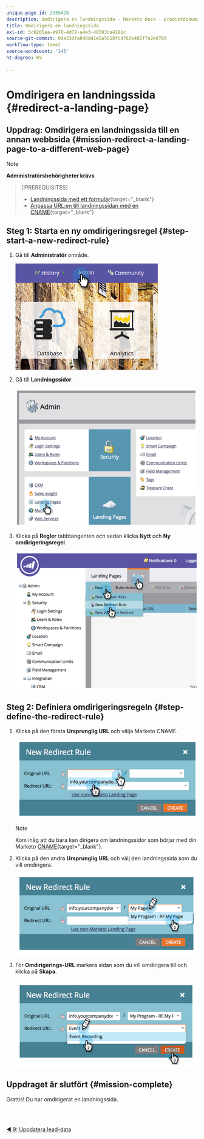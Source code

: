 ```yaml
---
unique-page-id: 2359428
description: Omdirigera en landningssida - Marketo Docs - produktdokumentation
title: Omdirigera en landningssida
exl-id: 5c9205aa-e970-4d72-a4e3-48593da4181c
source-git-commit: 0da33dfa840dd1e5a5618fcd762b482f7a2e0789
workflow-type: tm+mt
source-wordcount: '145'
ht-degree: 0%

---
```


# Omdirigera en landningssida {#redirect-a-landing-page}

## Uppdrag: Omdirigera en landningssida till en annan webbsida {#mission-redirect-a-landing-page-to-a-different-web-page}

>[!NOTE]
>
>**Administratörsbehörigheter krävs**

>[!PREREQUISITES]
>
>* [Landningssida med ett formulär](/help/marketo/getting-started/quick-wins/landing-page-with-a-form.md){target=&quot;_blank&quot;}
>* [Anpassa URL:en till landningssidan med en CNAME](/help/marketo/product-docs/demand-generation/landing-pages/landing-page-actions/customize-your-landing-page-urls-with-a-cname.md){target=&quot;_blank&quot;}


## Steg 1: Starta en ny omdirigeringsregel {#step-start-a-new-redirect-rule}

1. Gå till **Administratör** område.

   ![](assets/admin.png)

1. Gå till **Landningssidor**.

   ![](assets/image2014-9-24-13-3a28-3a43.png)

1. Klicka på **Regler** tabbtangenten och sedan klicka **Nytt** och **Ny omdirigeringsregel**.

   ![](assets/image2014-9-24-13-3a28-3a59.png)

## Steg 2: Definiera omdirigeringsregeln {#step-define-the-redirect-rule}

1. Klicka på den första **Ursprunglig URL** och välja Marketo CNAME.

   ![](assets/image2014-9-24-13-3a30-3a33.png)

   >[!NOTE]
   >
   >Kom ihåg att du bara kan dirigera om landningssidor som börjar med din Marketo [CNAME](/help/marketo/product-docs/demand-generation/landing-pages/landing-page-actions/customize-your-landing-page-urls-with-a-cname.md){target=&quot;_blank&quot;}.

1. Klicka på den andra **Ursprunglig URL** och välj den landningssida som du vill omdirigera.

   ![](assets/image2014-9-24-13-3a30-3a50.png)

1. För **Omdirigerings-URL** markera sidan som du vill omdirigera till och klicka på **Skapa**.

   ![](assets/image2014-9-24-13-3a31-3a10.png)

## Uppdraget är slutfört {#mission-complete}

Grattis! Du har omdirigerat en landningssida.

<br> 

[◄ 9: Uppdatera lead-data](/help/marketo/getting-started/quick-wins/update-person-data.md)
